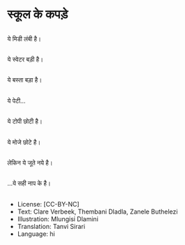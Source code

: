 # स्कूल के कपड़े

##
ये मिडी लंबी है।

##
ये स्वेटर बड़ी है।

##
ये बस्ता बड़ा है।

##
ये पेटी...

##
ये टोपी छोटी है।

##
ये मोजे छोटे है।

##
लेकिन ये जूते नये है।

##
...ये सही नाप के है।

##
* License: [CC-BY-NC]
* Text: Clare Verbeek, Thembani Dladla, Zanele Buthelezi
* Illustration: Mlungisi Dlamini
* Translation: Tanvi Sirari
* Language: hi
